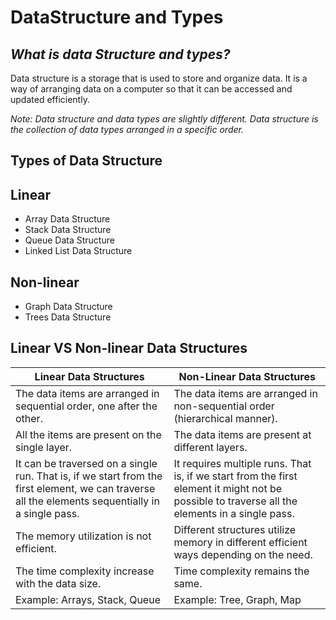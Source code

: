 # DataStructure and Types

## _What is data Structure and types?_

Data structure is a storage that is used to store and organize data. It is a way of arranging data on a computer so that it can be accessed and updated efficiently.

_Note: Data structure and data types are slightly different. Data structure is the collection of data types arranged in a specific order._

## Types of Data Structure

## Linear
 - Array Data Structure
 - Stack Data Structure
 - Queue Data Structure
 - Linked List Data Structure

## Non-linear
 - Graph Data Structure
 - Trees Data Structure


## Linear VS Non-linear Data Structures

| Linear Data Structures | Non-Linear Data Structures |
| -- | -- |
| The data items are arranged in sequential order, one after the other. | The data items are arranged in non-sequential order (hierarchical manner). |
| All the items are present on the single layer. | The data items are present at different layers. |
| It can be traversed on a single run. That is, if we start from the first element, we can traverse all the elements sequentially in a single pass. | It requires multiple runs. That is, if we start from the first element it might not be possible to traverse all the elements in a single pass. |
| The memory utilization is not efficient. | Different structures utilize memory in different efficient ways depending on the need. |
| The time complexity increase with the data size. | Time complexity remains the same. |
| Example: Arrays, Stack, Queue | Example: Tree, Graph, Map |